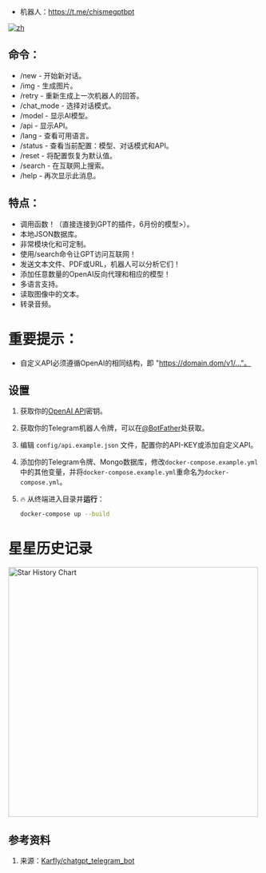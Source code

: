 - 机器人：https://t.me/chismegptbpt

[![zh](https://img.shields.io/badge/变量-zh-orange)](https://gg.resisto.rodeo/yo/chatgpTG/src/branch/main/docs/variables/zh.md)

## 命令：
- /new - 开始新对话。
- /img - 生成图片。
- /retry - 重新生成上一次机器人的回答。
- /chat_mode - 选择对话模式。
- /model - 显示AI模型。
- /api - 显示API。
- /lang - 查看可用语言。
- /status - 查看当前配置：模型、对话模式和API。
- /reset - 将配置恢复为默认值。
- /search - 在互联网上搜索。
- /help - 再次显示此消息。

## 特点：
- 调用函数！（直接连接到GPT的插件，6月份的模型>）。
- 本地JSON数据库。
- 非常模块化和可定制。
- 使用/search命令让GPT访问互联网！
- 发送文本文件、PDF或URL，机器人可以分析它们！
- 添加任意数量的OpenAI反向代理和相应的模型！
- 多语言支持。
- 读取图像中的文本。
- 转录音频。

# 重要提示：
- 自定义API必须遵循OpenAI的相同结构，即 "https://domain.dom/v1/..."。

## 设置
1. 获取你的[OpenAI API](https://openai.com/api/)密钥。

2. 获取你的Telegram机器人令牌，可以在[@BotFather](https://t.me/BotFather)处获取。

3. 编辑 `config/api.example.json` 文件，配置你的API-KEY或添加自定义API。

4. 添加你的Telegram令牌、Mongo数据库，修改`docker-compose.example.yml`中的其他变量，并将`docker-compose.example.yml`重命名为`docker-compose.yml`。

5. 🔥 从终端进入目录并**运行**：
    ```bash
    docker-compose up --build
    ```
# 星星历史记录

<a href="https://gg.resisto.rodeo/yo/chatgpTG"><img width="500" alt="Star History Chart" src="https://api.star-history.com/svg?repos=soyelmismo/chatgpTG&type=Date"></a> 

## 参考资料
1. 来源：<a href="https://github.com/karfly/chatgpt_telegram_bot" alt="Karfly">Karfly/chatgpt_telegram_bot</a>